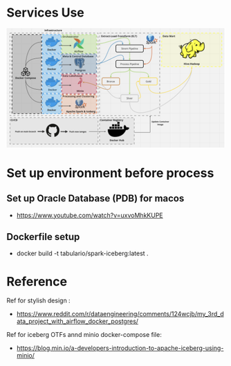 # Services Use
![services_use](images/serivces_use.png "Services Use")

# Set up environment before process
## Set up Oracle Database (PDB) for macos
   -  https://www.youtube.com/watch?v=uxvoMhkKUPE

## Dockerfile setup
   -  docker build -t tabulario/spark-iceberg:latest .

# Reference
Ref for stylish design : 
   - https://www.reddit.com/r/dataengineering/comments/124wcjb/my_3rd_data_project_with_airflow_docker_postgres/

Ref for iceberg OTFs annd minio docker-compose file:
   - https://blog.min.io/a-developers-introduction-to-apache-iceberg-using-minio/